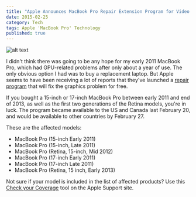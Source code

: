 ```yaml
---
title: "Apple Announces MacBook Pro Repair Extension Program for Video Issues"
date: 2015-02-25
category: Tech
tags: Apple 'MacBook Pro' Technology
published: true
---
```


![alt text](http://o.aolcdn.com/hss/storage/midas/1832ae613253d9905a62cc78a047028/201580477/macbook-pro-2011-630.jpg "Macbook Pro")

I didn't think there was going to be any hope for my early 2011 MacBook Pro, which had GPU-related problems after only about a year of use. The only obvious option I had was to buy a replacement laptop. But Apple seems to have been receiving a lot of reports that they've launched a [repair program](http://www.apple.com/asia/support/macbookpro-videoissues/) that will fix the graphics problem for free.

If you bought a 15-inch or 17-inch MacBook Pro between early 2011 and end of 2013, as well as the first two generations of the Retina models, you're in luck. The program became available to the US and Canada last February 20, and would be available to other countries by February 27.

These are the affected models:
- MacBook Pro (15-inch Early 2011)
- MacBook Pro (15-inch, Late 2011)
- MacBook Pro (Retina, 15-inch, Mid 2012)
- MacBook Pro (17-inch Early 2011)
- MacBook Pro (17-inch Late 2011)
- MacBook Pro (Retina, 15 inch, Early 2013)

Not sure if your model is included in the list of affected products? Use this [Check your Coverage](https://selfsolve.apple.com/agreementWarrantyDynamic.do) tool on the Apple Support site.
